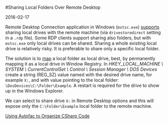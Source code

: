#Sharing Local Folders Over Remote Desktop

2016-02-17

<!--- tags: windows -->

Remote Desktop Connection application in Windows (`mstsc.exe`) [supports](https://support.microsoft.com/en-us/kb/313292) sharing local drives with the remote machine (via `drivestoredirect` setting in a `.rdp` file). Some RDP clients support sharing also folders, but with `mstsc.exe` only local drives can be shared. Sharing a whole existing local drive is relatively risky. It is preferable to share only a specific local folder.

The solution is to [map](http://superuser.com/questions/644684/mapping-drive-letters-to-local-folders) a local folder as local drive, best, by permanently mapping it as a local drive in Window Registry. In *HKEY_LOCAL_MACHINE \ SYSTEM \ CurrentControlSet \ Control \ Session Manager \ DOS Devices* create a string (REG_SZ) value named with the desired drive name, for example `X:`, and with value pointing to the local folder: `\DosDevices\C:\Folder\Example`. A restart is required for the drive to show up in the Windows Explorer.

We can select to share drive `X:` in Remote Desktop options and this will expose only the `C:\Folder\Example` local folder to the remote machine.

<ins class='nfooter'><a id='fnext' href='#blog/2016/2016-02-12-Using-Autofac-to-Organize-CSharp-Code.md'>Using Autofac to Organize CSharp Code</a></ins>
